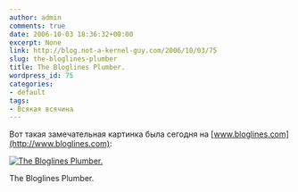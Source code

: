 ```yaml
---
author: admin
comments: true
date: 2006-10-03 18:36:32+00:00
excerpt: None
link: http://blog.not-a-kernel-guy.com/2006/10/03/75
slug: the-bloglines-plumber
title: The Bloglines Plumber.
wordpress_id: 75
categories:
- default
tags:
- Всякая всячина
---
```


Вот такая замечательная картинка была сегодня на [www.bloglines.com](http://www.bloglines.com):



[![The Bloglines Plumber.](http://blog.not-a-kernel-guy.com/wp-content/uploads/2006/10/bloglines_plumber.thumbnail.png)](http://blog.not-a-kernel-guy.com/wp-content/uploads/2006/10/bloglines_plumber.png)




The Bloglines Plumber.

  


